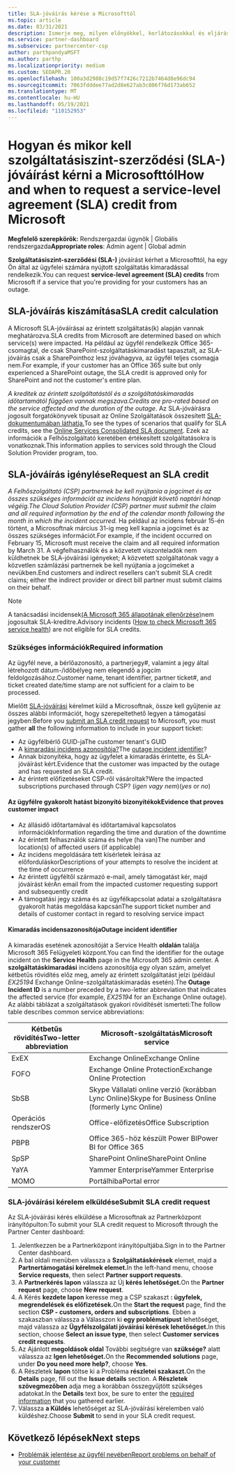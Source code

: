 ```yaml
---
title: SLA-jóváírás kérése a Microsofttól
ms.topic: article
ms.date: 03/31/2021
description: Ismerje meg, milyen előnyökkel, korlátozásokkal és eljárásokkal kérhet szolgáltatói szerződési (SLA-) jóváírást a Microsofttól, ha az ügyfelek szolgáltatáskimaradást tapasztalnak.
ms.service: partner-dashboard
ms.subservice: partnercenter-csp
author: parthpandyaMSFT
ms.author: parthp
ms.localizationpriority: medium
ms.custom: SEOAPR.20
ms.openlocfilehash: 100a3d2988c19d57f7426c7212b7464d8e96dc94
ms.sourcegitcommit: 7063fdddee77ad2d8e627ab3c806f76d173ab652
ms.translationtype: MT
ms.contentlocale: hu-HU
ms.lasthandoff: 05/19/2021
ms.locfileid: "110152953"
---
```

# <a name="how-and-when-to-request-a-service-level-agreement-sla-credit-from-microsoft"></a><span data-ttu-id="829b4-103">Hogyan és mikor kell szolgáltatásiszint-szerződési (SLA-) jóváírást kérni a Microsofttól</span><span class="sxs-lookup"><span data-stu-id="829b4-103">How and when to request a service-level agreement (SLA) credit from Microsoft</span></span>

<span data-ttu-id="829b4-104">**Megfelelő szerepkörök:** Rendszergazdai ügynök | Globális rendszergazda</span><span class="sxs-lookup"><span data-stu-id="829b4-104">**Appropriate roles**: Admin agent | Global admin</span></span>

<span data-ttu-id="829b4-105">**Szolgáltatásiszint-szerződési (SLA-)** jóváírást kérhet a Microsofttól, ha egy Ön által az ügyfelei számára nyújtott szolgáltatás kimaradással rendelkezik.</span><span class="sxs-lookup"><span data-stu-id="829b4-105">You can request **service-level agreement (SLA) credits** from Microsoft if a service that you're providing for your customers has an outage.</span></span>

## <a name="sla-credit-calculation"></a><span data-ttu-id="829b4-106">SLA-jóváírás kiszámítása</span><span class="sxs-lookup"><span data-stu-id="829b4-106">SLA credit calculation</span></span>

<span data-ttu-id="829b4-107">A Microsoft SLA-jóváírásai az érintett szolgáltatás(k) alapján vannak meghatározva.</span><span class="sxs-lookup"><span data-stu-id="829b4-107">SLA credits from Microsoft are determined based on which service(s) were impacted.</span></span> <span data-ttu-id="829b4-108">Ha például az ügyfél rendelkezik Office 365-csomagtal, de csak SharePoint-szolgáltatáskimaradást tapasztalt, az SLA-jóváírás csak a SharePointhoz lesz jóváhagyva, az ügyfél teljes csomagja nem.</span><span class="sxs-lookup"><span data-stu-id="829b4-108">For example, if your customer has an Office 365 suite but only experienced a SharePoint outage, the SLA credit is approved only for SharePoint and not the customer's entire plan.</span></span>

<span data-ttu-id="829b4-109">*A kreditek az érintett szolgáltatástól és a szolgáltatáskimaradás időtartamától függően vannak megszava.*</span><span class="sxs-lookup"><span data-stu-id="829b4-109">*Credits are pro-rated based on the service affected and the duration of the outage.*</span></span> <span data-ttu-id="829b4-110">Az SLA-jóváírásra jogosult forgatókönyvek típusait az Online Szolgáltatások összesített [SLA-dokumentumában láthatja.](http://www.microsoftvolumelicensing.com/DocumentSearch.aspx?Mode=3&DocumentTypeId=37)</span><span class="sxs-lookup"><span data-stu-id="829b4-110">To see the types of scenarios that qualify for SLA credits, see the [Online Services Consolidated SLA document](http://www.microsoftvolumelicensing.com/DocumentSearch.aspx?Mode=3&DocumentTypeId=37).</span></span> <span data-ttu-id="829b4-111">Ezek az információk a Felhőszolgáltató keretében értékesített szolgáltatásokra is vonatkoznak.</span><span class="sxs-lookup"><span data-stu-id="829b4-111">This information applies to services sold through the Cloud Solution Provider program, too.</span></span>


## <a name="request-an-sla-credit"></a><span data-ttu-id="829b4-112">SLA-jóváírás igénylése</span><span class="sxs-lookup"><span data-stu-id="829b4-112">Request an SLA credit</span></span>

<span data-ttu-id="829b4-113">*A Felhőszolgáltató (CSP) partnernek be kell nyújtania a jogcímet és az összes szükséges információt az incidens hónapját követő naptári hónap végéig.*</span><span class="sxs-lookup"><span data-stu-id="829b4-113">*The Cloud Solution Provider (CSP) partner must submit the claim and all required information by the end of the calendar month following the month in which the incident occurred.*</span></span> <span data-ttu-id="829b4-114">Ha például az incidens február 15-én történt, a Microsoftnak március 31-ig meg kell kapnia a jogcímet és az összes szükséges információt.</span><span class="sxs-lookup"><span data-stu-id="829b4-114">For example, if the incident occurred on February 15, Microsoft must receive the claim and all required information by March 31.</span></span> <span data-ttu-id="829b4-115">A végfelhasználók és a közvetett viszonteladók nem küldhetnek be SLA-jóváírási igényeket; A közvetett szolgáltatónak vagy a közvetlen számlázási partnernek be kell nyújtania a jogcímeket a nevükben.</span><span class="sxs-lookup"><span data-stu-id="829b4-115">End customers and indirect resellers can't submit SLA credit claims; either the indirect provider or direct bill partner must submit claims on their behalf.</span></span>

>[!NOTE]
><span data-ttu-id="829b4-116">A tanácsadási incidensek[(A Microsoft 365 állapotának ellenőrzése)](/microsoft-365/enterprise/view-service-health#incidents-and-advisories)nem jogosultak SLA-kreditre.</span><span class="sxs-lookup"><span data-stu-id="829b4-116">Advisory incidents ([How to check Microsoft 365 service health](/microsoft-365/enterprise/view-service-health#incidents-and-advisories)) are not eligible for SLA credits.</span></span>

### <a name="required-information"></a><span data-ttu-id="829b4-117">Szükséges információk</span><span class="sxs-lookup"><span data-stu-id="829b4-117">Required information</span></span>

<span data-ttu-id="829b4-118">Az ügyfél neve, a bérlőazonosító, a partnerjegy#, valamint a jegy által létrehozott dátum-/időbélyeg nem elegendő a jogcím feldolgozásához.</span><span class="sxs-lookup"><span data-stu-id="829b4-118">Customer name, tenant identifier, partner ticket#, and ticket created date/time stamp are not sufficient for a claim to be processed.</span></span>

<span data-ttu-id="829b4-119">Mielőtt [SLA-jóváírási](#submit-sla-credit-request) kérelmet küld a  Microsoftnak, össze kell gyűjtenie az összes alábbi információt, hogy szerepeltethető legyen a támogatási jegyben:</span><span class="sxs-lookup"><span data-stu-id="829b4-119">Before you [submit an SLA credit request](#submit-sla-credit-request) to Microsoft, you must gather **all** the following information to include in your support ticket:</span></span>

- <span data-ttu-id="829b4-120">Az ügyfélbérlő GUID-ja</span><span class="sxs-lookup"><span data-stu-id="829b4-120">The customer tenant's GUID</span></span>
- <span data-ttu-id="829b4-121">A [kimaradási incidens azonosítója?](#outage-incident-identifier)</span><span class="sxs-lookup"><span data-stu-id="829b4-121">The [outage incident identifier](#outage-incident-identifier)?</span></span>
- <span data-ttu-id="829b4-122">Annak bizonyítéka, hogy az ügyfelet a kimaradás érintette, és SLA-jóváírást kért.</span><span class="sxs-lookup"><span data-stu-id="829b4-122">Evidence that the customer was impacted by the outage and has requested an SLA credit.</span></span>
- <span data-ttu-id="829b4-123">Az érintett előfizetéseket CSP-ről vásároltak?</span><span class="sxs-lookup"><span data-stu-id="829b4-123">Were the impacted subscriptions purchased through CSP?</span></span> <span data-ttu-id="829b4-124">(*igen vagy* *nem*)</span><span class="sxs-lookup"><span data-stu-id="829b4-124">(*yes* or *no*)</span></span>

#### <a name="evidence-that-proves-customer-impact"></a><span data-ttu-id="829b4-125">Az ügyfélre gyakorolt hatást bizonyító bizonyítékok</span><span class="sxs-lookup"><span data-stu-id="829b4-125">Evidence that proves customer impact</span></span>

- <span data-ttu-id="829b4-126">Az állásidő időtartamával és időtartamával kapcsolatos információk</span><span class="sxs-lookup"><span data-stu-id="829b4-126">Information regarding the time and duration of the downtime</span></span>
- <span data-ttu-id="829b4-127">Az érintett felhasználók száma és helye (ha van)</span><span class="sxs-lookup"><span data-stu-id="829b4-127">The number and location(s) of affected users (if applicable)</span></span>
- <span data-ttu-id="829b4-128">Az incidens megoldására tett kísérletek leírása az előforduláskor</span><span class="sxs-lookup"><span data-stu-id="829b4-128">Descriptions of your attempts to resolve the incident at the time of occurrence</span></span>
- <span data-ttu-id="829b4-129">Az érintett ügyféltől származó e-mail, amely támogatást kér, majd jóváírást kér</span><span class="sxs-lookup"><span data-stu-id="829b4-129">An email from the impacted customer requesting support and subsequently credit</span></span>
- <span data-ttu-id="829b4-130">A támogatási jegy száma és az ügyfélkapcsolat adatai a szolgáltatásra gyakorolt hatás megoldása kapcsán</span><span class="sxs-lookup"><span data-stu-id="829b4-130">The support ticket number and details of customer contact in regard to resolving service impact</span></span>


#### <a name="outage-incident-identifier"></a><span data-ttu-id="829b4-131">Kimaradás incidensazonosítója</span><span class="sxs-lookup"><span data-stu-id="829b4-131">Outage incident identifier</span></span>

<span data-ttu-id="829b4-132">A kimaradás esetének azonosítóját a Service Health **oldalán** találja Microsoft 365 Felügyeleti központ.</span><span class="sxs-lookup"><span data-stu-id="829b4-132">You can find the identifier for the outage incident on the **Service Health** page in the Microsoft 365 admin center.</span></span> <span data-ttu-id="829b4-133">A **szolgáltatáskimaradási** incidens azonosítója egy olyan szám, amelyet kétbetűs rövidítés előz meg, amely az érintett szolgáltatást jelzi (például *EX25194* Exchange Online-szolgáltatáskimaradás esetén).</span><span class="sxs-lookup"><span data-stu-id="829b4-133">The **Outage Incident ID** is a number preceded by a two-letter abbreviation that indicates the affected service (for example, *EX25194* for an Exchange Online outage).</span></span> <span data-ttu-id="829b4-134">Az alábbi táblázat a szolgáltatások gyakori rövidítését ismerteti:</span><span class="sxs-lookup"><span data-stu-id="829b4-134">The follow table describes common service abbreviations:</span></span>

| <span data-ttu-id="829b4-135">Kétbetűs rövidítés</span><span class="sxs-lookup"><span data-stu-id="829b4-135">Two-letter abbreviation</span></span> | <span data-ttu-id="829b4-136">Microsoft-szolgáltatás</span><span class="sxs-lookup"><span data-stu-id="829b4-136">Microsoft service</span></span> |
| ----------------------- | ----------------- |
| <span data-ttu-id="829b4-137">Ex</span><span class="sxs-lookup"><span data-stu-id="829b4-137">EX</span></span> | <span data-ttu-id="829b4-138">Exchange Online</span><span class="sxs-lookup"><span data-stu-id="829b4-138">Exchange Online</span></span> |
| <span data-ttu-id="829b4-139">FO</span><span class="sxs-lookup"><span data-stu-id="829b4-139">FO</span></span> | <span data-ttu-id="829b4-140">Exchange Online Protection</span><span class="sxs-lookup"><span data-stu-id="829b4-140">Exchange Online Protection</span></span> |
| <span data-ttu-id="829b4-141">Sb</span><span class="sxs-lookup"><span data-stu-id="829b4-141">SB</span></span> | <span data-ttu-id="829b4-142">Skype Vállalati online verzió (korábban Lync Online)</span><span class="sxs-lookup"><span data-stu-id="829b4-142">Skype for Business Online (formerly Lync Online)</span></span> |
| <span data-ttu-id="829b4-143">Operációs rendszer</span><span class="sxs-lookup"><span data-stu-id="829b4-143">OS</span></span> | <span data-ttu-id="829b4-144">Office-előfizetés</span><span class="sxs-lookup"><span data-stu-id="829b4-144">Office Subscription</span></span> |
| <span data-ttu-id="829b4-145">PB</span><span class="sxs-lookup"><span data-stu-id="829b4-145">PB</span></span> | <span data-ttu-id="829b4-146">Office 365-höz készült Power BI</span><span class="sxs-lookup"><span data-stu-id="829b4-146">Power BI for Office 365</span></span> |
| <span data-ttu-id="829b4-147">Sp</span><span class="sxs-lookup"><span data-stu-id="829b4-147">SP</span></span> | <span data-ttu-id="829b4-148">SharePoint Online</span><span class="sxs-lookup"><span data-stu-id="829b4-148">SharePoint Online</span></span> |
| <span data-ttu-id="829b4-149">Ya</span><span class="sxs-lookup"><span data-stu-id="829b4-149">YA</span></span> | <span data-ttu-id="829b4-150">Yammer Enterprise</span><span class="sxs-lookup"><span data-stu-id="829b4-150">Yammer Enterprise</span></span> |
| <span data-ttu-id="829b4-151">MO</span><span class="sxs-lookup"><span data-stu-id="829b4-151">MO</span></span> | <span data-ttu-id="829b4-152">Portálhiba</span><span class="sxs-lookup"><span data-stu-id="829b4-152">Portal error</span></span> |

### <a name="submit-sla-credit-request"></a><span data-ttu-id="829b4-153">SLA-jóváírási kérelem elküldése</span><span class="sxs-lookup"><span data-stu-id="829b4-153">Submit SLA credit request</span></span>

<span data-ttu-id="829b4-154">Az SLA-jóváírási kérés elküldése a Microsoftnak az Partnerközpont irányítópulton:</span><span class="sxs-lookup"><span data-stu-id="829b4-154">To submit your SLA credit request to Microsoft through the Partner Center dashboard:</span></span>

1. <span data-ttu-id="829b4-155">Jelentkezzen be a Partnerközpont irányítópultjába.</span><span class="sxs-lookup"><span data-stu-id="829b4-155">Sign in to the Partner Center dashboard.</span></span>
2. <span data-ttu-id="829b4-156">A bal oldali menüben válassza a **Szolgáltatáskérések** elemet, majd a **Partnertámogatási kérelmek elemet.**</span><span class="sxs-lookup"><span data-stu-id="829b4-156">In the left-hand menu, choose **Service requests**, then select **Partner support requests**.</span></span>
3. <span data-ttu-id="829b4-157">A **Partnerkérés lapon** válassza az Új **kérés lehetőséget.**</span><span class="sxs-lookup"><span data-stu-id="829b4-157">On the **Partner request** page, choose **New request**.</span></span>
4. <span data-ttu-id="829b4-158">A Kérés **kezdete lapon** keresse meg a CSP szakaszt **: ügyfelek, megrendelések és előfizetések.**</span><span class="sxs-lookup"><span data-stu-id="829b4-158">On the **Start the request** page, find the section **CSP - customers, orders and subscriptions**.</span></span> <span data-ttu-id="829b4-159">Ebben a szakaszban válassza a Válasszon ki **egy problématípust** lehetőséget, majd válassza az **Ügyfélszolgálati jóváírási kérések lehetőséget.**</span><span class="sxs-lookup"><span data-stu-id="829b4-159">In this section, choose **Select an issue type**, then select **Customer services credit requests**.</span></span>
5. <span data-ttu-id="829b4-160">Az Ajánlott **megoldások oldal** További segítségre van **szüksége?** alatt válassza az **Igen lehetőséget.**</span><span class="sxs-lookup"><span data-stu-id="829b4-160">On the **Recommended solutions** page, under **Do you need more help?**, choose **Yes**.</span></span>
6. <span data-ttu-id="829b4-161">A Részletek **lapon** töltse ki a Probléma **részletei szakaszt.**</span><span class="sxs-lookup"><span data-stu-id="829b4-161">On the **Details** page, fill out the **Issue details** section.</span></span> <span data-ttu-id="829b4-162">A **Részletek szövegmezőben** adja meg [](#required-information) a korábban összegyűjtött szükséges adatokat.</span><span class="sxs-lookup"><span data-stu-id="829b4-162">In the **Details** text box, be sure to enter the [required information](#required-information) that you gathered earlier.</span></span>
7. <span data-ttu-id="829b4-163">Válassza **a Küldés** lehetőséget az SLA-jóváírási kérelemben való küldéshez.</span><span class="sxs-lookup"><span data-stu-id="829b4-163">Choose **Submit** to send in your SLA credit request.</span></span>

## <a name="next-steps"></a><span data-ttu-id="829b4-164">Következő lépések</span><span class="sxs-lookup"><span data-stu-id="829b4-164">Next steps</span></span>

- [<span data-ttu-id="829b4-165">Problémák jelentése az ügyfél nevében</span><span class="sxs-lookup"><span data-stu-id="829b4-165">Report problems on behalf of your customer</span></span>](report-problems-on-behalf-of-a-customer.md)
